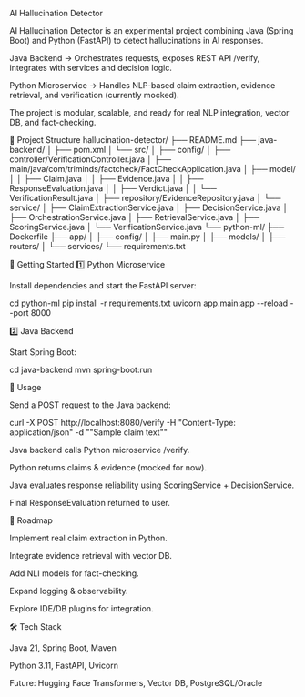 AI Hallucination Detector

AI Hallucination Detector is an experimental project combining Java (Spring Boot) and Python (FastAPI) to detect hallucinations in AI responses.

Java Backend → Orchestrates requests, exposes REST API /verify, integrates with services and decision logic.

Python Microservice → Handles NLP-based claim extraction, evidence retrieval, and verification (currently mocked).

The project is modular, scalable, and ready for real NLP integration, vector DB, and fact-checking.

📂 Project Structure
hallucination-detector/
├── README.md
├── java-backend/
│   ├── pom.xml
│   └── src/
│       ├── config/
│       ├── controller/VerificationController.java
│       ├── main/java/com/triminds/factcheck/FactCheckApplication.java
│       ├── model/
│       │   ├── Claim.java
│       │   ├── Evidence.java
│       │   ├── ResponseEvaluation.java
│       │   ├── Verdict.java
│       │   └── VerificationResult.java
│       ├── repository/EvidenceRepository.java
│       └── service/
│           ├── ClaimExtractionService.java
│           ├── DecisionService.java
│           ├── OrchestrationService.java
│           ├── RetrievalService.java
│           ├── ScoringService.java
│           └── VerificationService.java
└── python-ml/
    ├── Dockerfile
    ├── app/
    │   ├── config/
    │   ├── main.py
    │   ├── models/
    │   ├── routers/
    │   └── services/
    └── requirements.txt

🚀 Getting Started
1️⃣ Python Microservice

Install dependencies and start the FastAPI server:

cd python-ml
pip install -r requirements.txt
uvicorn app.main:app --reload --port 8000

2️⃣ Java Backend

Start Spring Boot:

cd java-backend
mvn spring-boot:run

🔄 Usage

Send a POST request to the Java backend:

curl -X POST http://localhost:8080/verify -H "Content-Type: application/json" -d "\"Sample claim text\""


Java backend calls Python microservice /verify.

Python returns claims & evidence (mocked for now).

Java evaluates response reliability using ScoringService + DecisionService.

Final ResponseEvaluation returned to user.

📌 Roadmap

 Implement real claim extraction in Python.

 Integrate evidence retrieval with vector DB.

 Add NLI models for fact-checking.

 Expand logging & observability.

 Explore IDE/DB plugins for integration.

🛠️ Tech Stack

Java 21, Spring Boot, Maven

Python 3.11, FastAPI, Uvicorn

Future: Hugging Face Transformers, Vector DB, PostgreSQL/Oracle
